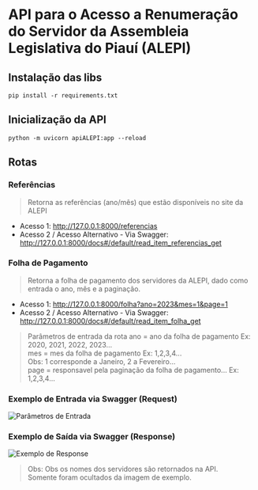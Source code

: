 # API para o Acesso a Renumeração do Servidor da Assembleia Legislativa do Piauí (ALEPI)

## Instalação das libs
```pip install -r requirements.txt```

## Inicialização da API
```python -m uvicorn apiALEPI:app --reload```


## Rotas

### Referências
> Retorna as referências (ano/mês) que estão disponíveis no site da ALEPI

* Acesso 1: http://127.0.0.1:8000/referencias
* Acesso 2 / Acesso Alternativo - Via Swagger: http://127.0.0.1:8000/docs#/default/read_item_referencias_get

### Folha de Pagamento
> Retorna a folha de pagamento dos servidores da ALEPI, dado como entrada o ano, mês e a paginação.
* Acesso 1: http://127.0.0.1:8000/folha?ano=2023&mes=1&page=1
* Acesso 2 / Acesso Alternativo - Via Swagger: http://127.0.0.1:8000/docs#/default/read_item_folha_get

>Parâmetros de entrada da rota
ano = ano da folha de pagamento Ex: 2020, 2021, 2022, 2023...</br>
mes = mes da folha de pagamento Ex: 1,2,3,4...</br>
Obs: 1 corresponde a Janeiro, 2 a Fevereiro...</br>
page = responsavel pela paginação da folha de pagamento... Ex: 1,2,3,4...


### Exemplo de Entrada via Swagger (Request)
![Parâmetros de Entrada](https://imgur.com/H24UFAf.png)

### Exemplo de Saída via Swagger (Response)
![Exemplo de Response](https://imgur.com/rdQgbL9.png)

>Obs: Obs os nomes dos servidores são retornados na API.</br>Somente foram ocultados da imagem de exemplo.